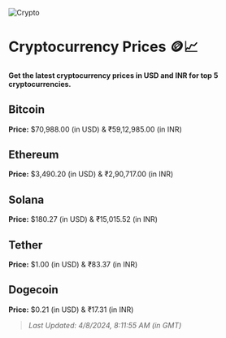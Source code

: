 
![Crypto](https://www.techguide.com.au/wp-content/uploads/2020/11/crypto3.jpeg)

# Cryptocurrency Prices 🪙📈

#### Get the latest cryptocurrency prices in USD and INR for top 5 cryptocurrencies.

## Bitcoin

**Price:** $70,988.00 (in USD) & ₹59,12,985.00 (in INR)

## Ethereum

**Price:** $3,490.20 (in USD) & ₹2,90,717.00 (in INR)

## Solana

**Price:** $180.27 (in USD) & ₹15,015.52 (in INR)

## Tether

**Price:** $1.00 (in USD) & ₹83.37 (in INR)

## Dogecoin

**Price:** $0.21 (in USD) & ₹17.31 (in INR)

> _Last Updated: 4/8/2024, 8:11:55 AM (in GMT)_
